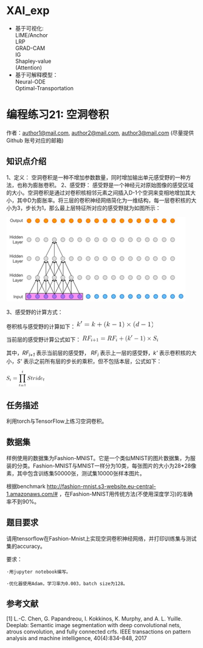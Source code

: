 

# XAI_exp
* 基于可视化:  
LIME/Anchor  
LRP   
GRAD-CAM  
IG  
Shapley-value   
(Attention)  
* 基于可解释模型：  
Neural-ODE   
Optimal-Transportation  
 


# 编程练习21: 空洞卷积

作者：author1@mail.com, author2@mail.com, author3@mail.com  (尽量提供 Github 账号对应的邮箱)

## 知识点介绍

1、定义：
空洞卷积是一种不增加参数数量，同时增加输出单元感受野的一种方法，也称为膨胀卷积。
2、感受野：
感受野是一个神经元对原始图像的感受区域的大小。空洞卷积是通过对卷积核相邻元素之间插入D-1个空洞来变相地增加其大小，其中D为膨胀率。将三层的卷积神经网络简化为一维结构，每一层卷积核的大小为3，步长为1，那么最上层特征所对应的感受野就为如图所示：

![](imgs/Picture1.png)

3、感受野的计算方式：


卷积核与感受野的计算如下：
<img src="imgs/formular1.jpg" width=200>

当前层的感受野计算公式如下：
<img src="imgs/formular2.jpg" width=200>

其中，*RF<sub>i+1</sub>* 表示当前层的感受野， *RF<sub>i</sub>* 表示上一层的感受野，*k'* 表示卷积核的大小，*S'* 表示之前所有层的步长的乘积，但不包括本层，公式如下：

<img src="imgs/formula3.jpg" width=100>

## 任务描述

利用torch与TensorFlow上练习空洞卷积。

## 数据集

样例使用的数据集为Fashion-MNIST。它是一个类似MNIST的图片数据集，为服装的分类。Fashion-MNIST与MNIST一样分为10类，每张图片的大小为28*28像素，其中包含训练集50000张，测试集10000张样本图片。

根据benchmark http://fashion-mnist.s3-website.eu-central-1.amazonaws.com/# ，在Fashion-MNIST用传统方法(不使用深度学习)的准确率不到90%。

## 题目要求

请用tensorflow在Fashion-Mnist上实现空洞卷积神经网络，并打印训练集与测试集的accuracy。

要求：

`·用jupyter notebook编写。`

`·优化器使用Adam，学习率为0.003，batch size为128。`

## 参考文献

[1] L.-C. Chen, G. Papandreou, I. Kokkinos, K. Murphy, and A. L. Yuille. Deeplab: Semantic image segmentation with deep convolutional nets, atrous convolution, and fully connected crfs. IEEE transactions on pattern analysis and machine intelligence, 40(4):834–848, 2017
